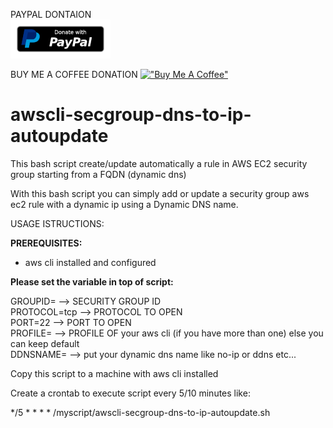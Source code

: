 PAYPAL DONTAION  
[![paypal](https://github.com/antoweb/DonateButtons/blob/master/Paypal-160.png?raw=true)](https://www.paypal.me/sistemistaitaliano/2)

BUY ME A COFFEE DONATION
[!["Buy Me A Coffee"](https://www.buymeacoffee.com/assets/img/custom_images/orange_img.png)](https://buymeacoffee.com/sistemistaita)

# awscli-secgroup-dns-to-ip-autoupdate
This bash script create/update automatically a rule in AWS EC2 security group starting from a FQDN (dynamic dns)

With this bash script you can simply add or update a security group aws ec2 rule with a dynamic ip using a Dynamic DNS name.

USAGE ISTRUCTIONS:

**PREREQUISITES:**
- aws cli installed and configured

**Please set the variable in top of script:**

GROUPID=<ID SECURITY GROUP>  --> SECURITY GROUP ID<br />
PROTOCOL=tcp --> PROTOCOL TO OPEN<br />
PORT=22 --> PORT TO OPEN<br />
PROFILE=<MY AWS CLI PROFILE> --> PROFILE OF your aws cli (if you have more than one) else you can keep default<br />
DDNSNAME=<Specifi your fqdn for your dynamic dns name> --> put your dynamic dns name like no-ip or ddns etc...<br />

Copy this script to a machine with aws cli installed

Create a crontab to execute script every 5/10 minutes like:

*/5 * * * * /myscript/awscli-secgroup-dns-to-ip-autoupdate.sh
